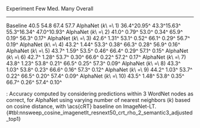 Experiment                     Few         Med.         Many      Overall
---------------------  -----------  -----------  -----------  -----------
Baseline                      40.5         54.8         67.4         57.7
AlphaNet (_k_\ =\ 1)   36.4^20.95^  43.3^15.63^  55.3^16.34^  47.0^10.93^
AlphaNet (_k_\ =\ 2)   41.0^ 0.79^  53.0^ 0.34^  65.9^ 0.19^  56.3^ 0.17^
AlphaNet (_k_\ =\ 3)   42.6^ 1.31^  53.1^ 0.52^  66.1^ 0.29^  56.7^ 0.19^
AlphaNet (_k_\ =\ 4)   43.2^ 1.44^  53.3^ 0.38^  66.3^ 0.28^  56.9^ 0.16^
AlphaNet (_k_\ =\ 5)   43.7^ 1.59^  53.5^ 0.46^  66.4^ 0.29^  57.1^ 0.15^
AlphaNet (_k_\ =\ 6)   42.7^ 1.28^  53.7^ 0.30^  66.6^ 0.22^  57.2^ 0.17^
AlphaNet (_k_\ =\ 7)   43.8^ 1.23^  53.8^ 0.21^  66.5^ 0.25^  57.3^ 0.09^
AlphaNet (_k_\ =\ 8)   43.3^ 1.03^  53.8^ 0.23^  66.6^ 0.16^  57.3^ 0.12^
AlphaNet (_k_\ =\ 9)   44.2^ 1.03^  53.7^ 0.22^  66.5^ 0.20^  57.4^ 0.09^
AlphaNet (_k_\ =\ 10)  43.5^ 1.48^  53.8^ 0.35^  66.7^ 0.26^  57.4^ 0.10^

: Accuracy computed by considering predictions within 3 WordNet nodes as correct, for AlphaNet using varying number of nearest neighbors (_k_) based on cosine distance, with \acs{cRT} baseline on ImageNet-LT. {#tbl:nnsweep_cosine_imagenetlt_resnext50_crt_rho_2_semantic3_adjusted_top1}
